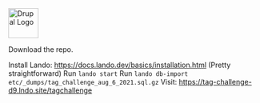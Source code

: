 <img alt="Drupal Logo" src="https://www.drupal.org/files/Wordmark_blue_RGB.png" height="60px">

Download the repo.

Install Lando: https://docs.lando.dev/basics/installation.html (Pretty straightforward)
Run `lando start`
Run `lando db-import etc/_dumps/tag_challenge_aug_6_2021.sql.gz`
Visit: https://tag-challenge-d9.lndo.site/tagchallenge
